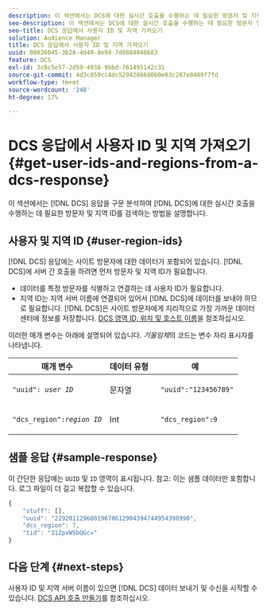 ```yaml
---
description: 이 섹션에서는 DCS에 대한 실시간 호출을 수행하는 데 필요한 방문자 및 지역 ID를 검색하기 위해 DCS 응답을 구문 분석하는 방법을 설명합니다.
seo-description: 이 섹션에서는 DCS에 대한 실시간 호출을 수행하는 데 필요한 방문자 및 지역 ID를 검색하기 위해 DCS 응답을 구문 분석하는 방법을 설명합니다.
seo-title: DCS 응답에서 사용자 ID 및 지역 가져오기
solution: Audience Manager
title: DCS 응답에서 사용자 ID 및 지역 가져오기
uuid: 08036045-3b26-4d40-8e94-7d0884048683
feature: DCS
exl-id: 3c0c5e57-2d59-4938-9bbd-761495142c31
source-git-commit: 4d3c859cc4dc5294286680b0e63c287e0409f7fd
workflow-type: tm+mt
source-wordcount: '248'
ht-degree: 17%

---
```


# DCS 응답에서 사용자 ID 및 지역 가져오기 {#get-user-ids-and-regions-from-a-dcs-response}

이 섹션에서는 [!DNL DCS] 응답을 구문 분석하여 [!DNL DCS]에 대한 실시간 호출을 수행하는 데 필요한 방문자 및 지역 ID를 검색하는 방법을 설명합니다.

## 사용자 및 지역 ID {#user-region-ids}

[!DNL DCS] 응답에는 사이트 방문자에 대한 데이터가 포함되어 있습니다. [!DNL DCS]에 서버 간 호출을 하려면 먼저 방문자 및 지역 ID가 필요합니다.

* 데이터를 특정 방문자를 식별하고 연결하는 데 사용자 ID가 필요합니다.
* 지역 ID는 지역 서버 이름에 연결되어 있어서 [!DNL DCS]에 데이터를 보내야 하므로 필요합니다. [!DNL DCS]은 사이트 방문자에게 지리적으로 가장 가까운 데이터 센터에 정보를 저장합니다. [DCS 영역 ID, 위치 및 호스트 이름](../../../api/dcs-intro/dcs-api-reference/dcs-regions.md)을 참조하십시오.

이러한 매개 변수는 아래에 설명되어 있습니다. *기울임체*&#x200B;의 코드는 변수 자리 표시자를 나타냅니다.

<table id="table_822C02D5978348DCB7153001882D397C"> 
 <thead> 
  <tr> 
   <th colname="col1" class="entry"> 매개 변수 </th> 
   <th colname="col2" class="entry"> 데이터 유형 </th> 
   <th colname="col3" class="entry"> 예 </th> 
  </tr> 
 </thead>
 <tbody> 
  <tr> 
   <td colname="col1"> <p><code>"uuid": <i>user ID</i></code> </p> </td> 
   <td colname="col2"> <p>문자열 </p> </td> 
   <td colname="col3"> <p> <code> "uuid":"123456789"</code> </p> </td> 
  </tr> 
  <tr> 
   <td colname="col1"> <p><code>"dcs_region":<i>region ID</i></code> </p> </td> 
   <td colname="col2"> <p>Int </p> </td> 
   <td colname="col3"> <p> <code> "dcs_region":9</code> </p> </td> 
  </tr> 
 </tbody> 
</table>

## 샘플 응답 {#sample-response}

이 간단한 응답에는 `UUID` 및 `ID` 영역이 표시됩니다. 참고: 이는 샘플 데이터만 포함합니다. 로그 파일이 더 길고 복잡할 수 있습니다.

```js
{
    "stuff": [],
    "uuid": "22920112968019678612904394744954398990",
    "dcs_region": 7,
    "tid": "31ZpxW5bQGc="
}
```

## 다음 단계 {#next-steps}

사용자 ID 및 지역 서버 이름이 있으면 [!DNL DCS] 데이터 보내기 및 수신을 시작할 수 있습니다. [DCS API 호출 만들기](../../../api/dcs-intro/dcs-s2s/dcs-s2s-calls.md)를 참조하십시오.

